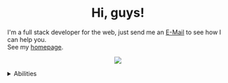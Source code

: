 <!-- [![42tr's GitHub stats](https://github-readme-stats.vercel.app/api?username=42tr&show_icons=true&theme=radical)](https://github.com/anuraghazra/github-readme-stats)
![42tr's Most used languages](https://github-readme-stats.vercel.app/api/top-langs?username=42tr&layout=compact&theme=gotham&langs_count=8) -->
<h1 align="center">Hi, guys!</h1>
<span>I'm a full stack developer for the web, just send me an <a href="mailto:sakura.kisia@gmail.com">E-Mail</a> to see how I can help you.</span>
<br>
<span>See my <a href="https://42tr.github.io" target="_blank">homepage</a>.</span>
<p align="center">
  <img src="https://count.getloli.com/@42tr?theme=rule34" />
</p>

<details>
  <summary>Abilities</summary>
  <h2>Languages</h2>
  <p>
    <img src="https://img.shields.io/badge/java-black?style=for-the-badge&logo=openjdk" alt="Java">
    <img src="https://img.shields.io/badge/go-black?style=for-the-badge&logo=go" alt="Go">
    <img src="https://img.shields.io/badge/c-black?style=for-the-badge&logo=c" alt="C">
    <img src="https://img.shields.io/badge/rust-black?style=for-the-badge&logo=rust" alt="Rust">
    <img src="https://img.shields.io/badge/javascript-black?style=for-the-badge&logo=javascript" alt="JavaScript">
    <img src="https://img.shields.io/badge/python-black?style=for-the-badge&logo=python" alt="Python">
    <img src="https://img.shields.io/badge/bash-black?style=for-the-badge&logo=gnu-bash" alt="Bash">
    <img src="https://img.shields.io/badge/sql-black?style=for-the-badge&logo=mysql" alt="SQL">
  </p>
  <h2>Technologies & Frameworks</h2>
  <p>
    <img src="https://img.shields.io/badge/springboot-black?style=for-the-badge&logo=spring" alt="SpringBoot">
    <img src="https://img.shields.io/badge/gin-black?style=for-the-badge&logo=go" alt="Gin">
    <img src="https://img.shields.io/badge/vue-black?style=for-the-badge&logo=vue.js" alt="Vue">
    <img src="https://img.shields.io/badge/html5-black?style=for-the-badge&logo=html5" alt="HTML5">
    <img src="https://img.shields.io/badge/css3-black?style=for-the-badge&logo=css3" alt="CSS3">
    <img src="https://img.shields.io/badge/docker-black?style=for-the-badge&logo=docker" alt="Docker">
  </p>
  <h2>Middleware</h2>
  <p>
    <img src="https://img.shields.io/badge/elasticsearch-black?style=for-the-badge&logo=elasticsearch" alt="ElasticSearch">
    <img src="https://img.shields.io/badge/redis-black?style=for-the-badge&logo=redis" alt="Redis">
    <img src="https://img.shields.io/badge/mysql-black?style=for-the-badge&logo=mysql" alt="Mysql">
    <img src="https://img.shields.io/badge/minio-black?style=for-the-badge&logo=minio" alt="Minio">
  </p>
  <h2>DevOps</h2>
  <p>
    <img src="https://img.shields.io/badge/git-black?style=for-the-badge&logo=git" alt="Git">
    <img src="https://img.shields.io/badge/githubactions-black?style=for-the-badge&logo=githubactions" alt="GithubActions">
    <img src="https://img.shields.io/badge/jenkins-black?style=for-the-badge&logo=jenkins" alt="Jenkins">
    <img src="https://img.shields.io/badge/docker-black?style=for-the-badge&logo=docker" alt="Docker">
    <img src="https://img.shields.io/badge/alibabacloud-black?style=for-the-badge&logo=alibabacloud" alt="AlibabaCloud">
  </p>
  <h2>OS</h2>
  <p>
    <img src="https://img.shields.io/badge/linux-black?style=for-the-badge&logo=Linux" alt="Linux">
    <img src="https://img.shields.io/badge/mac-black?style=for-the-badge&logo=MacOS" alt="Mac">
    <img src="https://img.shields.io/badge/Windows-black?style=for-the-badge&logo=Windows" alt="Windows">
  </p>
</details>

<!--
### Languages
![Java](https://img.shields.io/badge/java-black?style=for-the-badge&logo=openjdk)
![Go](https://img.shields.io/badge/go-black?style=for-the-badge&logo=go)
![C](https://img.shields.io/badge/c-black?style=for-the-badge&logo=c)
![Rust](https://img.shields.io/badge/rust-black?style=for-the-badge&logo=rust)
![JavaScript](https://img.shields.io/badge/javascript-black?style=for-the-badge&logo=javascript)
![Python](https://img.shields.io/badge/python-black?style=for-the-badge&logo=python)
![Bash](https://img.shields.io/badge/bash-black?style=for-the-badge&logo=gnu-bash&logoColor=white)
![SQL](https://img.shields.io/badge/sql-black?style=for-the-badge&logo=mysql)
### Technologies & Frameworks
![SpringBoot](https://img.shields.io/badge/springboot-black?style=for-the-badge&logo=spring)
![Gin](https://img.shields.io/badge/gin-black?style=for-the-badge&logo=go)
![Vue](https://img.shields.io/badge/vue-black?style=for-the-badge&logo=vue.js)
![HTML5](https://img.shields.io/badge/html5-black?style=for-the-badge&logo=html5)
![CSS3](https://img.shields.io/badge/css3-black?style=for-the-badge&logo=css3)
![Docker](https://img.shields.io/badge/docker-black?style=for-the-badge&logo=docker)
### Middleware
![ElasticSearch](https://img.shields.io/badge/elasticsearch-black?style=for-the-badge&logo=elasticsearch)
![Redis](https://img.shields.io/badge/redis-black?style=for-the-badge&logo=redis)
![Mysql](https://img.shields.io/badge/mysql-black?style=for-the-badge&logo=mysql)
![Minio](https://img.shields.io/badge/minio-black?style=for-the-badge&logo=minio)
### DevOps
![Git](https://img.shields.io/badge/git-black?style=for-the-badge&logo=git)
![GithubActions](https://img.shields.io/badge/githubactions-black?style=for-the-badge&logo=githubactions)
![Jenkins](https://img.shields.io/badge/jenkins-black?style=for-the-badge&logo=jenkins)
![Docker](https://img.shields.io/badge/docker-black?style=for-the-badge&logo=docker)
![Alibabacloud](https://img.shields.io/badge/alibabacloud-black?style=for-the-badge&logo=alibabacloud)
### OS
![Linux](https://img.shields.io/badge/linux-black?style=for-the-badge&logo=Linux)
![Mac](https://img.shields.io/badge/mac-black?style=for-the-badge&logo=MacOS)
![Windows](https://img.shields.io/badge/Windows-black?style=for-the-badge&logo=Windows)
-->

<!--
<div>
    <img src="https://github-readme-stats.vercel.app/api?username=42tr&show_icons=true&theme=radical" style="height: 200px">
    <img src="https://github-readme-stats.vercel.app/api/top-langs?username=42tr&layout=compact&theme=gotham&langs_count=8" style="height: 200px">
</div>
-->

<!--
**42tr/42tr** is a ✨ _special_ ✨ repository because its `README.md` (this file) appears on your GitHub profile.

Here are some ideas to get you started:

- 🔭 I’m currently working on ...
- 🌱 I’m currently learning ...
- 👯 I’m looking to collaborate on ...
- 🤔 I’m looking for help with ...
- 💬 Ask me about ...
- 📫 How to reach me: ...
- 😄 Pronouns: ...
- ⚡ Fun fact: ...
-->
